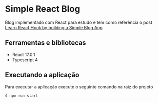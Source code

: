 # Simple React Blog

Blog implementado com React para estudo e tem como referência o post [Learn React Hook by building a Simple Blog App](https://dev.to/kingdavid/learn-react-hook-by-building-a-simple-blog-app-22i2)

## Ferramentas e bibliotecas

- React 17.0.1
- Typescript 4

## Executando a aplicação

Para executar a aplicação execute o seguinte comando na raiz do projeto

```
$ npm run start
```
